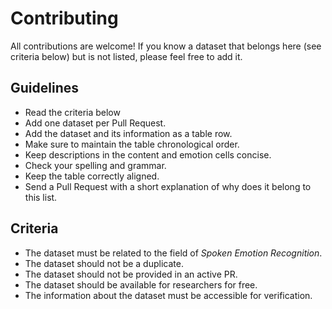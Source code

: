 # Contributing

All contributions are welcome!
If you know a dataset that belongs here (see criteria below) but is not listed,
please feel free to add it.

## Guidelines

* Read the criteria below
* Add one dataset per Pull Request.
* Add the dataset and its information as a table row.
* Make sure to maintain the table chronological order.
* Keep descriptions in the content and emotion cells concise.
* Check your spelling and grammar.
* Keep the table correctly aligned.
* Send a Pull Request with a short explanation of why does it belong to this list.

## Criteria

* The dataset must be related to the field of *Spoken Emotion Recognition*.
* The dataset should not be a duplicate.
* The dataset should not be provided in an active PR.
* The dataset should be available for researchers for free.
* The information about the dataset must be accessible for verification.
